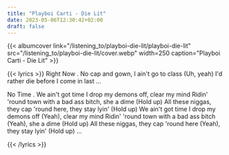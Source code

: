 ```yaml
---
title: "Playboi Carti - Die Lit"
date: 2023-05-06T12:30:42+02:00
draft: false
---
```



{{< albumcover
    link="/listening_to/playboi-die-lit/playboi-die-lit"
    src="/listening_to/playboi-die-lit/cover.webp"
    width=250
    caption="Playboi Carti - Die Lit"
    >}}


{{< lyrics >}}
Right Now
.
No cap and gown, I ain't go to class (Uh, yeah)
I'd rather die before I come in last 
...

No Time
.
We ain't got time
I drop my demons off, clear my mind
Ridin' 'round town with a bad ass bitch, she a dime (Hold up)
All these niggas, they cap 'round here, they stay lyin' (Hold up)
We ain't got time
I drop my demons off (Yeah), clear my mind
Ridin' 'round town with a bad ass bitch (Yeah), she a dime (Hold up)
All these niggas, they cap 'round here (Yeah), they stay lyin' (Hold up)
...

{{< /lyrics >}}
